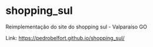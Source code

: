 # shopping_sul
Reimplementação do site do shopping sul - Valparaíso GO

Link: https://pedrobelfort.github.io/shopping_sul/


